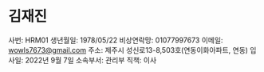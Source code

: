 # 김재진

사번: HRM01
생년월일: 1978/05/22
비상연락망: 01077997673
이메일: wowls7673@gmail.com
주소: 제주시 성신로13-8,503호(연동이화아파트, 연동)
입사일: 2022년 9월 7일
소속부서: 관리부
직책: 이사